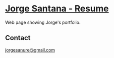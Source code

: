 # [Jorge Santana - Resume](https://github.com/jorwan/js-resume)

Web page showing Jorge's portfolio.

## Contact
jorgesanure@gmail.com